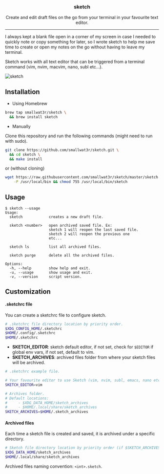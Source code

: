 <h3 align="center">sketch</h3>
<p align="center">Create and edit draft files on the go from your terminal in your favourite text editor.</p>

---

I always kept a blank file open in a corner of my screen in case I 
needed to quickly note or copy something for later, so I wrote sketch
to help me save time to create or open my notes on the go without
having to leave my terminal.

Sketch works with all text editor that can be triggered from a 
terminal command (vim, nvim, macvim, nano, subl etc...).

![sketch](https://i.imgur.com/uHwSDXJ.gif)  

## Installation

* Using Homebrew  

```sh
brew tap smallwat3r/sketch \
  && brew install sketch
```

* Manually  

Clone this repository and run the following commands (might need to 
run with sudo).  

```sh
git clone https://github.com/smallwat3r/sketch.git \
  && cd sketch \
  && make install
```

or (without cloning)  
```sh
wget https://raw.githubusercontent.com/smallwat3r/sketch/master/sketch \
    -P /usr/local/bin && chmod 755 /usr/local/bin/sketch
```

## Usage

```console
$ sketch --usage
Usage:
  sketch            creates a new draft file.

  sketch <number>   open archived saved file. Ex:
                    sketch 1 will reopen the last saved file.
                    sketch 2 will reopen the previous one
                    etc...

  sketch ls         list all archived files.

  sketch purge      delete all the archived files.

Options:
  -h, --help        show help and exit.
  -u, --usage       show usage and exit.
  -v, --version     script version.
```

## Customization

#### .sketchrc file

You can create a sketchrc file to configure sketch.

```sh
# .sketchrc file directory location by priority order.
$XDG_CONFIG_HOME/.sketchrc
$HOME/.config/.sketchrc
$HOME/.sketchrc
```

* **SKETCH_EDITOR**: sketch default editor, if not set, check for 
`$EDITOR` if global env vars, if not set, default to vim.
* **SKETCH_ARCHIVES**: archived files folder from where your sketch
files will be archived. 

```sh
# .sketchrc example file.

# Your favourite editor to use Sketch (vim, nvim, subl, emacs, nano etc)
SKETCH_EDITOR=vim

# Archives folder.
# Default locations:
#     - $XDG_DATA_HOME/sketch_archives
#     - $HOME/.local/share/sketch_archives 
SKETCH_ARCHIVES=$HOME/.sketch_archives 
```

#### Archived files

Each time a sketch file is created and saved, it is archived under a
specific directory.
```sh
# Sketch file directory location by priority order (if $SKETCH_ARCHIVES not set).
$XDG_DATA_HOME/sketch_archives
$HOME/.local/share/sketch_archives 
```
Archived files naming convention: `<int>.sketch`.  
